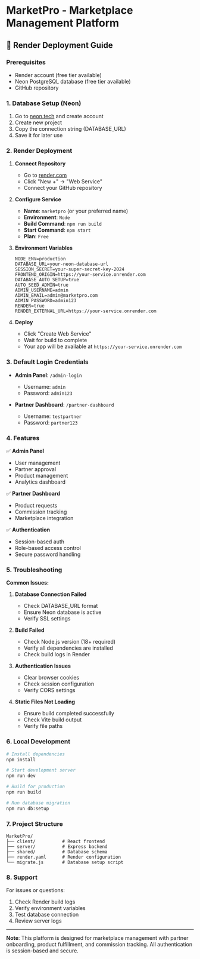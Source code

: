 # MarketPro - Marketplace Management Platform

## 🚀 Render Deployment Guide

### Prerequisites
- Render account (free tier available)
- Neon PostgreSQL database (free tier available)
- GitHub repository

### 1. Database Setup (Neon)

1. Go to [neon.tech](https://neon.tech) and create account
2. Create new project
3. Copy the connection string (DATABASE_URL)
4. Save it for later use

### 2. Render Deployment

1. **Connect Repository**
   - Go to [render.com](https://render.com)
   - Click "New +" → "Web Service"
   - Connect your GitHub repository

2. **Configure Service**
   - **Name**: `marketpro` (or your preferred name)
   - **Environment**: `Node`
   - **Build Command**: `npm run build`
   - **Start Command**: `npm start`
   - **Plan**: `Free`

3. **Environment Variables**
   ```
   NODE_ENV=production
   DATABASE_URL=your-neon-database-url
   SESSION_SECRET=your-super-secret-key-2024
   FRONTEND_ORIGIN=https://your-service.onrender.com
   DATABASE_AUTO_SETUP=true
   AUTO_SEED_ADMIN=true
   ADMIN_USERNAME=admin
   ADMIN_EMAIL=admin@marketpro.com
   ADMIN_PASSWORD=admin123
   RENDER=true
   RENDER_EXTERNAL_URL=https://your-service.onrender.com
   ```

4. **Deploy**
   - Click "Create Web Service"
   - Wait for build to complete
   - Your app will be available at `https://your-service.onrender.com`

### 3. Default Login Credentials

- **Admin Panel**: `/admin-login`
  - Username: `admin`
  - Password: `admin123`

- **Partner Dashboard**: `/partner-dashboard`
  - Username: `testpartner`
  - Password: `partner123`

### 4. Features

✅ **Admin Panel**
- User management
- Partner approval
- Product management
- Analytics dashboard

✅ **Partner Dashboard**
- Product requests
- Commission tracking
- Marketplace integration

✅ **Authentication**
- Session-based auth
- Role-based access control
- Secure password handling

### 5. Troubleshooting

**Common Issues:**

1. **Database Connection Failed**
   - Check DATABASE_URL format
   - Ensure Neon database is active
   - Verify SSL settings

2. **Build Failed**
   - Check Node.js version (18+ required)
   - Verify all dependencies are installed
   - Check build logs in Render

3. **Authentication Issues**
   - Clear browser cookies
   - Check session configuration
   - Verify CORS settings

4. **Static Files Not Loading**
   - Ensure build completed successfully
   - Check Vite build output
   - Verify file paths

### 6. Local Development

```bash
# Install dependencies
npm install

# Start development server
npm run dev

# Build for production
npm run build

# Run database migration
npm run db:setup
```

### 7. Project Structure

```
MarketPro/
├── client/          # React frontend
├── server/          # Express backend
├── shared/          # Database schema
├── render.yaml      # Render configuration
└── migrate.js       # Database setup script
```

### 8. Support

For issues or questions:
1. Check Render build logs
2. Verify environment variables
3. Test database connection
4. Review server logs

---

**Note**: This platform is designed for marketplace management with partner onboarding, product fulfillment, and commission tracking. All authentication is session-based and secure.
